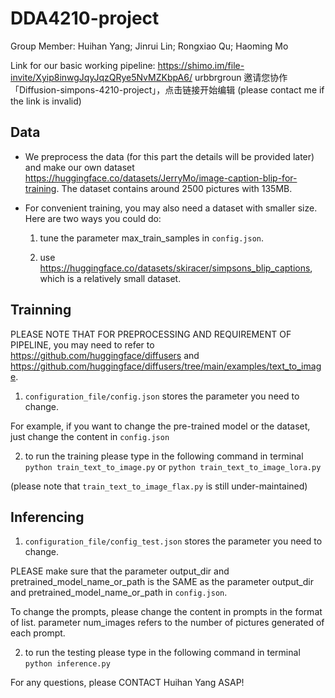 # DDA4210-project

Group Member: Huihan Yang; Jinrui Lin; Rongxiao Qu; Haoming Mo

Link for our basic working pipeline: https://shimo.im/file-invite/Xyip8inwgJqyJqzQRye5NvMZKbpA6/ urbbrgroun 邀请您协作「Diffusion-simpons-4210-project」，点击链接开始编辑 (please contact me if the link is invalid)

## Data

* We preprocess the data (for this part the details will be provided later) and make our own dataset https://huggingface.co/datasets/JerryMo/image-caption-blip-for-training. The dataset contains around 2500 pictures with 135MB.

* For convenient training, you may also need a dataset with smaller size. Here are two ways you could do:
    
    1. tune the parameter max_train_samples in `config.json`.

    2. use https://huggingface.co/datasets/skiracer/simpsons_blip_captions, which is a relatively small dataset.


## Trainning

PLEASE NOTE THAT FOR PREPROCESSING AND REQUIREMENT OF PIPELINE, you may need to refer to https://github.com/huggingface/diffusers and https://github.com/huggingface/diffusers/tree/main/examples/text_to_image. 

1. `configuration_file/config.json` stores the parameter you need to change.

For example, if you want to change the pre-trained model or the dataset, just change the content in `config.json`

2. to run the training please type in the following command in terminal
`python train_text_to_image.py` or
`python train_text_to_image_lora.py`

(please note that `train_text_to_image_flax.py` is still under-maintained)

## Inferencing

1. `configuration_file/config_test.json` stores the parameter you need to change. 

PLEASE make sure that the parameter output_dir and pretrained_model_name_or_path is the SAME as the parameter output_dir and pretrained_model_name_or_path in `config.json`. 

To change the prompts, please change the content in prompts in the format of list. parameter num_images refers to the number of pictures generated of each prompt.

2. to run the testing please type in the following command in terminal
`python inference.py`


For any questions, please CONTACT Huihan Yang ASAP!
